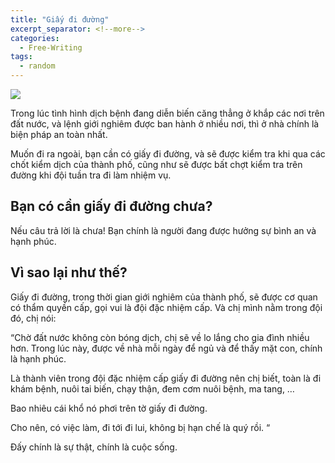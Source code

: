 ```yaml
---
title: "Giấy đi đường"
excerpt_separator: <!--more-->
categories:
  - Free-Writing
tags:
  - random
---
```


![](/assets/images/2021/07/2021-07-giay-di-duong.webp)


Trong lúc tình hình dịch bệnh đang diễn biến căng thẳng ở khắp các nơi trên đất nước, và lệnh giới nghiêm được ban hành ở nhiều nơi, thì ở nhà chính là biện pháp an toàn nhất.

Muốn đi ra ngoài, bạn cần có giấy đi đường, và sẽ được kiểm tra khi qua các chốt kiểm dịch của thành phố, cũng như sẽ được bất chợt kiểm tra trên đường khi đội tuần tra đi làm nhiệm vụ.

## Bạn có cần giấy đi đường chưa?
Nếu câu trả lời là chưa! Bạn chính là người đang được hưởng sự bình an và hạnh phúc.

## Vì sao lại như thế?

Giấy đi đường, trong thời gian giới nghiêm của thành phố, sẽ được cơ quan có thẩm quyền cấp, gọi vui là đội đặc nhiệm cấp. Và chị mình nằm trong đội đó, chị nói:

“Chờ đất nước không còn bóng dịch, chị sẽ về lo lắng cho gia đình nhiều hơn. Trong lúc này, được về nhà mỗi ngày để ngủ và để thấy mặt con, chính là hạnh phúc.

Là thành viên trong đội đặc nhiệm cấp giấy đi đường nên chị biết, toàn là đi khám bệnh, nuôi tai biến, chạy thận, đem cơm nuôi bệnh, ma tang, …

Bao nhiêu cái khổ nó phơi trên tờ giấy đi đường.

Cho nên, có việc làm, đi tới đi lui, không bị hạn chế là quý rồi. “

Đấy chính là sự thật, chính là cuộc sống.
